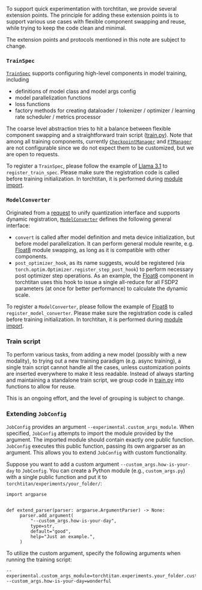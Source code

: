 To support quick experimentation with torchtitan, we provide several extension points. The principle for adding these extension points is to support various use cases with flexible component swapping and reuse, while trying to keep the code clean and minimal.

The extension points and protocols mentioned in this note are subject to change.


### `TrainSpec`

[`TrainSpec`](../torchtitan/protocols/train_spec.py) supports configuring high-level components in model training, including
- definitions of model class and model args config
- model parallelization functions
- loss functions
- factory methods for creating dataloader / tokenizer / optimizer / learning rate scheduler / metrics processor

The coarse level abstraction tries to hit a balance between flexible component swapping and a straightforward train script ([train.py](../torchtitan/train.py)).
Note that among all training components, currently [`CheckpointManager`](../torchtitan/components/checkpoint.py) and [`FTManager`](../torchtitan/components/ft.py) are not configurable since we do not expect them to be customized, but we are open to requests.

To register a `TrainSpec`, please follow the example of [Llama 3.1](../torchtitan/models/llama/__init__.py) to `register_train_spec`. Please make sure the registration code is called before training initialization. In torchtitan, it is performed during  [module import](../torchtitan/__init__.py).


### `ModelConverter`

Originated from a [request](https://github.com/pytorch/torchtitan/issues/790) to unify quantization interface and supports dynamic registration,
[`ModelConverter`](../torchtitan/protocols/model_converter.py) defines the following general interface:
- `convert` is called after model definition and meta device initialization, but before model parallelization. It can perform general module rewrite, e.g. [Float8](../torchtitan/components/float8.py) module swapping, as long as it is compatible with other components.
- `post_optimizer_hook`, as its name suggests, would be registered (via `torch.optim.Optimizer.register_step_post_hook`) to perform necessary post optimizer step operations. As an example, the [Float8](../torchtitan/components/float8.py) component in torchtitan uses this hook to issue a single all-reduce for all FSDP2 parameters (at once for better performance) to calculate the dynamic scale.

To register a `ModelConverter`, please follow the example of [Float8](../torchtitan/components/float8.py) to `register_model_converter`. Please make sure the registration code is called before training initialization. In torchtitan, it is performed during  [module import](../torchtitan/__init__.py).


### Train script

To perform various tasks, from adding a new model (possibly with a new modality), to trying out a new training paradigm (e.g. async training), a single train script cannot handle all the cases, unless customization points are inserted everywhere to make it less readable. Instead of always starting and maintaining a standalone train script, we group code in [train.py](../torchtitan/train.py) into functions to allow for reuse.

This is an ongoing effort, and the level of grouping is subject to change.


### Extending `JobConfig`
`JobConfig` provides an argument `--experimental.custom_args_module`. When specified, `JobConfig` attempts to import the module provided by the argument. The imported module should contain exactly one public function. `JobConfig` executes this public function, passing its own argparser as an argument. This allows you to extend `JobConfig` with custom functionality.

Suppose you want to add a custom argument `--custom_args.how-is-your-day` to `JobConfig`. You can create a Python module (e.g., `custom_args.py`) with a single public function and put it to `torchtitan/experiments/your_folder/`:

```
import argparse
 
 
def extend_parser(parser: argparse.ArgumentParser) -> None:
     parser.add_argument(
         "--custom_args.how-is-your-day",
         type=str,
         default="good",
         help="Just an example.",
     )
```

To utilize the custom argument, specify the following arguments when running the training script:
```
--experimental.custom_args_module=torchtitan.experiments.your_folder.custom_args --custom_args.how-is-your-day=wonderful
```
